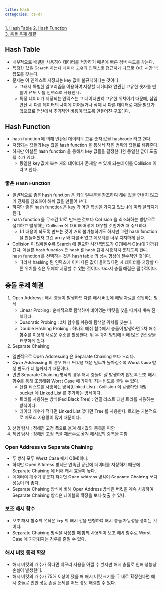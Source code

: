 ```yaml
---
title: Hash
categories: cs-ds
---
```


[1. Hash Table](#Hash-Table)
[2. Hash Function](#Hash-Function)  
[3. 충돌 문제 해결](#충돌-문제-해결)

## Hash Table
+ 내부적으로 배열을 사용하여 데이터를 저장하기 때문에 빠른 검색 속도를 갖는다.
+ 특정한 값을 Search 하는데 데이터 고유의 인덱스로 접근하게 되므로 O(1) 시간 복잡도를 갖는다.
+ 문제는 이 인덱스로 저장되는 key 값이 불규칙하다는 것이다.
    + 그래서 특별한 알고리즘을 이용하여 저장할 데이터와 연관된 고유한 숫자를 만들어 낸뒤 이를 인덱스로 사용한다.
    + 특정 데이터가 저장되는 인덱스는 그 데이터만의 고유한 위치이기 때문에, 삽입 연산 시 다른 데이터의 사이에 끼어들거나
      삭제 시 다른 데이터로 채울 필요가 없으므로 연산에서 추가적인 비용이 없도록 만들어진 구조이다.

## Hash Function
+ hash function 에 의해 반환된 데이터의 고유 숫자 값을 hashcode 라고 한다.
+ 저장되는 값들의 key 값을 hash function 을 통해서 작은 범위의 값들로 바꿔준다.
+ 하지만 어설픈 hash function 을 통해서 key 값들을 결정한다면 동일한 값이 도출될 수가 있다.
    + 동일한 key 값에 복수 개의 데이터가 존재할 수 있게 되는데 이를 Collision 이라고 한다.

### 좋은 Hash Function
+ 일반적으로 좋은 hash function 은 키의 일부분을 참조하여 해쉬 값을 만들지 않고 키 전체를 참조하여 해쉬 값을 만들어 낸다.
+ 하지만 좋은 hash function 은 key 가 어떤 특성을 가지고 있느냐에 따라 달라지게 된다.
+ hash function 을 무조건 1:1로 만드는 것보다 Collision 을 최소화하는 방향으로 설계하고
발생하는 Collision 에 대비해 어떻게 대응할 것인가가 더 중요하다.
    + 1:1 대응이 되도록 만드는 것이 거의 불가능하기도 하지만 그런 hash function 을 만들어봤자 
    그건 array 와 다를바 없고 메모리를 너무 차지하게 된다.
+ Collision 이 많아질수록 Search 에 필요한 시간복잡도가 O(1)에서 O(n)에 가까워 진다.
어설픈 hash function 은 hash 를 hash 답게 사용하지 못하도록 한다.
hash function 를 선택하는 것은 hash table 의 성능 향상에 필수적인 것이다.
    + 따라서 hashing 된 인덱스에 이미 다른 값이 들어있다면 새 데이터를 저장할 다른 위치를 찾은 뒤에야 저장할 수 있는 것이다.
    따라서 충돌 해결은 필수적이다.

## 충돌 문제 해결
1. Open Address : 해시 충돌이 발생하면 다른 해시 버킷에 해당 자료를 삽입하는 방식
   + Linear Probing : 순차적으로 탐색하며 비어있는 버킷을 찾을 때까지 계속 진행된다.
   + Quadratic Probing : 2차 함수를 이용해 탐색할 위치를 찾는다.
   + Double Hashing Probing : 하나의 해쉬 함수에서 충돌이 발생하면 2차 해쉬 함수를 이용해 새로운 주소를 할당한다.
   위 두 가지 방법에 비해 많은 연산량을 요구하게 된다.
2. Separate Chaining
+ 일반적으로 Open Addressing 은 Separate Chaining 보다 느리다.
+ Open Addressing 의 경우 해시 버킷을 채운 밀도가 높아질수록 Worst Case 발생 빈도가 더 높아지기 때문이다.
+ 반면 Separate Chaining 방식의 경우 해시 충돌이 잘 발생하지 않도록 보조 해시 함수를 통해 조정해줘 Worst Case 에 가까워 지는 빈도를 줄일 수 있다.
    + 연결 리스트를 사용하는 방식(Linked List) : Collision 이 발생하면 해당 bucket 에 Linked List 를 추가하는 방식이다.
    + 트리를 사용하는 방식(Red Black Tree) : 연결 리스트 대신 트리를 사용하는 방식이다. 
    + 데이터 개수가 적다면 Linked List 많다면 Tree 를 사용한다. 트리는 기본적으로 메모리 사용량이 많기 때문이다.
3. 선형 탐사 : 정해진 고정 폭으로 옮겨 해시값의 중복을 피함
4. 제곱 탐사 : 정해진 고정 폭을 제곱수로 옮겨 해시값의 중복을 피함

### Open Address vs Separate Chaining
+ 두 방식 모두 Worst Case 에서 O(M)이다.
+ 하지만 Open Address 방식은 연속된 공간에 데이터를 저장하기 때문에 Separate Chaining 에 비해 캐시 효율이 높다.
+ 데이터의 개수가 충분히 적다면 Open Address 방식이 Separate Chaining 보다 성능이 더 좋다.
+ Separate Chaining 방식에 비해 Open Address 방식은 버킷을 계속 사용하여 Separate Chaining 방식은 테이블의 확장을 보다 늦출 수 있다.

### 보조 해시 함수
+ 보조 해시 함수의 목적은 key 의 해시 값을 변형하여 해시 충돌 가능성을 줄이는 것이다.
+ Separate Chaining 방식을 사용할 때 함께 사용되며 보조 해시 함수로 Worst Case 에 가까워지는 경우를 줄일 수 있다.

### 해시 버킷 동적 확장
+ 해시 버킷의 개수가 적다면 메모리 사용을 아낄 수 있지만 해시 충돌로 인해 성능상 손실이 발생한다.
+ 해시 버킷의 개수가 75% 이상이 됐을 때 해시 버킷 크기를 두 배로 확장한다면 해시 충돌로 인한 성능 손실 문제를 어느 정도 해결할 수 있다.
